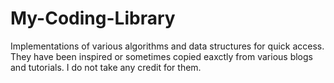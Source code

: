 # My-Coding-Library
Implementations of various algorithms and data structures for quick access.
They have been inspired or sometimes copied eaxctly from various blogs and tutorials. I do not take any credit for them.
